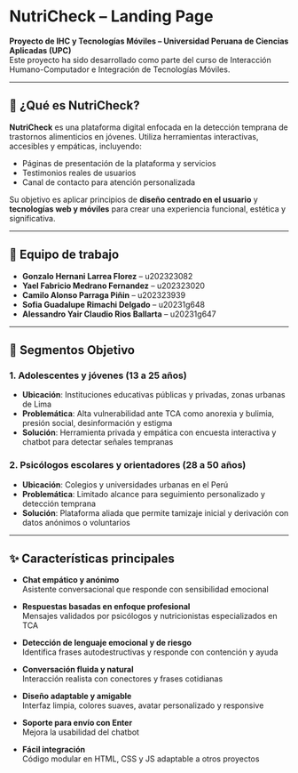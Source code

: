 # NutriCheck – Landing Page

**Proyecto de IHC y Tecnologías Móviles – Universidad Peruana de Ciencias Aplicadas (UPC)**  
Este proyecto ha sido desarrollado como parte del curso de Interacción Humano-Computador e Integración de Tecnologías Móviles.

---

## 🧠 ¿Qué es NutriCheck?

**NutriCheck** es una plataforma digital enfocada en la detección temprana de trastornos alimenticios en jóvenes. Utiliza herramientas interactivas, accesibles y empáticas, incluyendo:

- Páginas de presentación de la plataforma y servicios
- Testimonios reales de usuarios
- Canal de contacto para atención personalizada

Su objetivo es aplicar principios de **diseño centrado en el usuario** y **tecnologías web y móviles** para crear una experiencia funcional, estética y significativa.

---

## 👥 Equipo de trabajo

- **Gonzalo Hernani Larrea Florez** – u202323082  
- **Yael Fabricio Medrano Fernandez** – u202323020  
- **Camilo Alonso Parraga Piñin** – u202323939  
- **Sofia Guadalupe Rimachi Delgado** – u20231g648  
- **Alessandro Yair Claudio Rios Ballarta** – u20231g647

---

## 🎯 Segmentos Objetivo

### 1. Adolescentes y jóvenes (13 a 25 años)
- **Ubicación**: Instituciones educativas públicas y privadas, zonas urbanas de Lima
- **Problemática**: Alta vulnerabilidad ante TCA como anorexia y bulimia, presión social, desinformación y estigma
- **Solución**: Herramienta privada y empática con encuesta interactiva y chatbot para detectar señales tempranas

### 2. Psicólogos escolares y orientadores (28 a 50 años)
- **Ubicación**: Colegios y universidades urbanas en el Perú
- **Problemática**: Limitado alcance para seguimiento personalizado y detección temprana
- **Solución**: Plataforma aliada que permite tamizaje inicial y derivación con datos anónimos o voluntarios

---

## ✨ Características principales

- **Chat empático y anónimo**  
  Asistente conversacional que responde con sensibilidad emocional

- **Respuestas basadas en enfoque profesional**  
  Mensajes validados por psicólogos y nutricionistas especializados en TCA

- **Detección de lenguaje emocional y de riesgo**  
  Identifica frases autodestructivas y responde con contención y ayuda

- **Conversación fluida y natural**  
  Interacción realista con conectores y frases cotidianas

- **Diseño adaptable y amigable**  
  Interfaz limpia, colores suaves, avatar personalizado y responsive

- **Soporte para envío con Enter**  
  Mejora la usabilidad del chatbot

- **Fácil integración**  
  Código modular en HTML, CSS y JS adaptable a otros proyectos
